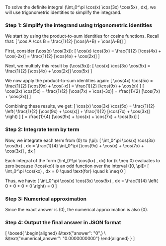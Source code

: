 To solve the definite integral \(\int_0^\pi \cos(x) \cos(3x) \cos(5x) \, dx\), we will use trigonometric identities to simplify the integrand.

### Step 1: Simplify the integrand using trigonometric identities

We start by using the product-to-sum identities for cosine functions. Recall that:
\[
\cos A \cos B = \frac{1}{2} [\cos(A+B) + \cos(A-B)]
\]

First, consider \(\cos(x) \cos(3x)\):
\[
\cos(x) \cos(3x) = \frac{1}{2} [\cos(4x) + \cos(-2x)] = \frac{1}{2} [\cos(4x) + \cos(2x)]
\]

Next, we multiply this result by \(\cos(5x)\):
\[
\cos(x) \cos(3x) \cos(5x) = \frac{1}{2} [\cos(4x) + \cos(2x)] \cos(5x)
\]

We now apply the product-to-sum identities again:
\[
\cos(4x) \cos(5x) = \frac{1}{2} [\cos(9x) + \cos(-x)] = \frac{1}{2} [\cos(9x) + \cos(x)]
\]
\[
\cos(2x) \cos(5x) = \frac{1}{2} [\cos(7x) + \cos(-3x)] = \frac{1}{2} [\cos(7x) + \cos(3x)]
\]

Combining these results, we get:
\[
\cos(x) \cos(3x) \cos(5x) = \frac{1}{2} \left( \frac{1}{2} [\cos(9x) + \cos(x)] + \frac{1}{2} [\cos(7x) + \cos(3x)] \right)
\]
\[
= \frac{1}{4} [\cos(9x) + \cos(x) + \cos(7x) + \cos(3x)]
\]

### Step 2: Integrate term by term

Now, we integrate each term from \(0\) to \(\pi\):
\[
\int_0^\pi \cos(x) \cos(3x) \cos(5x) \, dx = \frac{1}{4} \int_0^\pi [\cos(9x) + \cos(x) + \cos(7x) + \cos(3x)] \, dx
\]

Each integral of the form \(\int_0^\pi \cos(kx) \, dx\) for \(k \neq 0\) evaluates to zero because \(\cos(kx)\) is an odd function over the interval \([0, \pi]\):
\[
\int_0^\pi \cos(kx) \, dx = 0 \quad \text{for} \quad k \neq 0
\]

Thus, we have:
\[
\int_0^\pi \cos(x) \cos(3x) \cos(5x) \, dx = \frac{1}{4} \left( 0 + 0 + 0 + 0 \right) = 0
\]

### Step 3: Numerical approximation

Since the exact answer is \(0\), the numerical approximation is also \(0\).

### Step 4: Output the final answer in JSON format

\[
\boxed{
\begin{aligned}
&\text{"answer": "0",} \\
&\text{"numerical_answer": "0.0000000000"}
\end{aligned}
}
\]